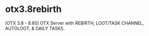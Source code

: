 # otx3.8rebirth
[OTX 3.8 - 8.60] OTX Server with REBIRTH, LOOT/TASK CHANNEL, AUTOLOOT, &amp; DAILY TASKS.
